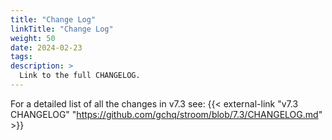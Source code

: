 ```yaml
---
title: "Change Log"
linkTitle: "Change Log"
weight: 50
date: 2024-02-23
tags: 
description: >
  Link to the full CHANGELOG.
---
```


For a detailed list of all the changes in v7.3 see:
{{< external-link "v7.3 CHANGELOG" "https://github.com/gchq/stroom/blob/7.3/CHANGELOG.md" >}} 
